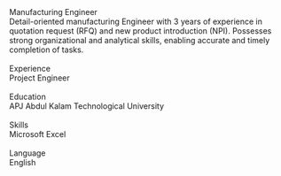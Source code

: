 <html>

<body>
Manufacturing Engineer<br>
Detail-oriented manufacturing Engineer with 3 years of experience in quotation request (RFQ) and new product introduction (NPI). Possesses strong organizational and analytical skills, enabling accurate and timely completion of tasks.<br>
  <br>
Experience<br>
  Project Engineer<br>
  <br>
Education<br>
  APJ Abdul Kalam Technological University<br>
  <br>
Skills<br>
Microsoft Excel<br>
<br>
Language<br>
English

</body>
</html>
